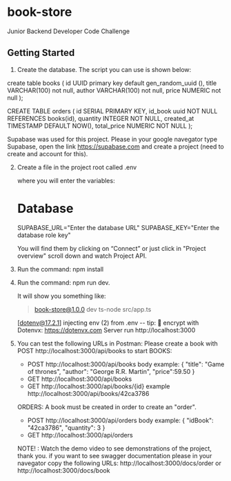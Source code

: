 # book-store

Junior Backend Developer Code Challenge

## Getting Started

1. Create the database. The script you can use is shown below:

create table books (
id UUID primary key default gen_random_uuid (),
title VARCHAR(100) not null,
author VARCHAR(100) not null,
price NUMERIC not null
);

CREATE TABLE orders (
id SERIAL PRIMARY KEY,
id_book uuid NOT NULL REFERENCES books(id),
quantity INTEGER NOT NULL,
created_at TIMESTAMP DEFAULT NOW(),
total_price NUMERIC NOT NULL
);

Supabase was used for this project. Please in your google navegator type Supabase, open the link https://supabase.com and create a project (need to create and account for this).

2. Create a file in the project root called .env

   where you will enter the variables:

   # Database

   SUPABASE_URL="Enter the database URL"
   SUPABASE_KEY="Enter the database role key"

   You will find them by clicking on “Connect” or just click in "Project overview" scroll down and watch Project API.

3. Run the command: npm install

4. Run the command: npm run dev.

   It will show you something like:

   > book-store@1.0.0 dev
   > ts-node src/app.ts

   [dotenv@17.2.1] injecting env (2) from .env -- tip: 🔐 encrypt with Dotenvx: https://dotenvx.com
   Server run http://localhost:3000

5. You can test the following URLs in Postman:
   Please create a book with POST http://localhost:3000/api/books to start
   BOOKS:

   - POST http://localhost:3000/api/books
     body example:
     {
     "title": "Game of thrones",
     "author": "George R.R. Martin",
     "price":59.50
     }
   - GET http://localhost:3000/api/books
   - GET http://localhost:3000/api/books/{id} example http://localhost:3000/api/books/42ca3786

   ORDERS:
   A book must be created in order to create an "order".

   - POST http://localhost:3000/api/orders
     body example:
     {
     "idBook": "42ca3786",
     "quantity": 3
     }
   - GET http://localhost:3000/api/orders

   NOTE! : Watch the demo video to see demonstrations of the project, thank you.
   if you want to see swagger documentation please in your navegator copy the following URLs:
   http://localhost:3000/docs/order or http://localhost:3000/docs/book
